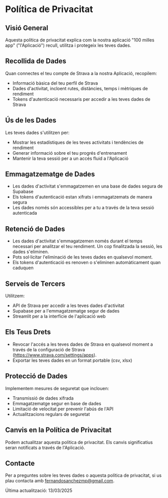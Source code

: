# Política de Privacitat

## Visió General
Aquesta política de privacitat explica com la nostra aplicació "100 milles app" ("l'Aplicació") recull, utilitza i protegeix les teves dades.

## Recollida de Dades
Quan connectes el teu compte de Strava a la nostra Aplicació, recopilem:
- Informació bàsica del teu perfil de Strava
- Dades d'activitat, incloent rutes, distàncies, temps i mètriques de rendiment
- Tokens d'autenticació necessaris per accedir a les teves dades de Strava

## Ús de les Dades
Les teves dades s'utilitzen per:
- Mostrar les estadístiques de les teves activitats i tendències de rendiment
- Generar informació sobre el teu progrés d'entrenament
- Mantenir la teva sessió per a un accés fluid a l'Aplicació

## Emmagatzematge de Dades
- Les dades d'activitat s'emmagatzemen en una base de dades segura de Supabase
- Els tokens d'autenticació estan xifrats i emmagatzemats de manera segura
- Les dades només són accessibles per a tu a través de la teva sessió autenticada

## Retenció de Dades
- Les dades d'activitat s'emmagatzemen només durant el temps necessari per analitzar el teu rendiment. Un cop finalitzada la sessió, les dades s'eliminen.
- Pots sol·licitar l'eliminació de les teves dades en qualsevol moment. 
- Els tokens d'autenticació es renoven o s'eliminen automàticament quan caduquen

## Serveis de Tercers
Utilitzem:
- API de Strava per accedir a les teves dades d'activitat
- Supabase per a l'emmagatzematge segur de dades
- Streamlit per a la interfície de l'aplicació web

## Els Teus Drets
- Revocar l'accés a les teves dades de Strava en qualsevol moment a través de la configuració de Strava (https://www.strava.com/settings/apps).
- Exportar les teves dades en un format portable (csv, xlsx)

## Protecció de Dades
Implementem mesures de seguretat que inclouen:
- Transmissió de dades xifrada
- Emmagatzematge segur en base de dades
- Limitació de velocitat per prevenir l'abús de l'API
- Actualitzacions regulars de seguretat

## Canvis en la Política de Privacitat
Podem actualitzar aquesta política de privacitat. Els canvis significatius seran notificats a través de l'Aplicació.

## Contacte
Per a preguntes sobre les teves dades o aquesta política de privacitat, si us plau contacta amb fernandosanchezmp@gmail.com.

Última actualització: 13/03/2025